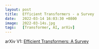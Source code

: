 ```yaml
---
layout: post
title:  Efficient Transformers - a Survey
date:   2022-03-14 16:03:30 +0800
image:  2022-03-14s.jpg
tags:   [Transformer, AI, arXiv]
---
```


arXiv V1: [Efficient Transformers: A Survey](https://arxiv.org/pdf/2009.06732.pdf)